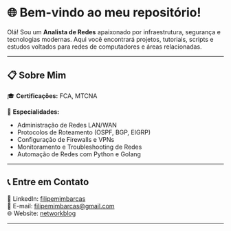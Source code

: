 # 🌐 Bem-vindo ao meu repositório!

Olá! Sou um **Analista de Redes** apaixonado por infraestrutura, segurança e tecnologias modernas. Aqui você encontrará projetos, tutoriais, scripts e estudos voltados para redes de computadores e áreas relacionadas.

---
## 📋 Sobre Mim  
🎓 **Certificações:** FCA, MTCNA 

🔧 **Especialidades:**  
- Administração de Redes LAN/WAN  
- Protocolos de Roteamento (OSPF, BGP, EIGRP)  
- Configuração de Firewalls e VPNs  
- Monitoramento e Troubleshooting de Redes  
- Automação de Redes com Python e Golang  
---


## 📞 Entre em Contato  
💼 LinkedIn: [filipemimbarcas](https://linkedin.com/in/filipemimbarcas)  
📧 E-mail: filipemimbarcas@gmail.com  
🌐 Website: [networkblog](https://networkblog.com.br)  

---
